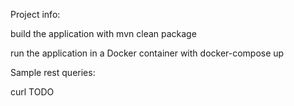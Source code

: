 Project info:

build the application with
mvn clean package

run the application in a Docker container with
docker-compose up

Sample rest queries:

curl
TODO
